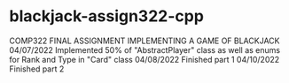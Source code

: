 # blackjack-assign322-cpp

COMP322 FINAL ASSIGNMENT
IMPLEMENTING A GAME OF BLACKJACK
04/07/2022 
Implemented 50% of "AbstractPlayer" class as well as enums for Rank and Type in "Card" class
04/08/2022
Finished part 1
04/10/2022
Finished part 2